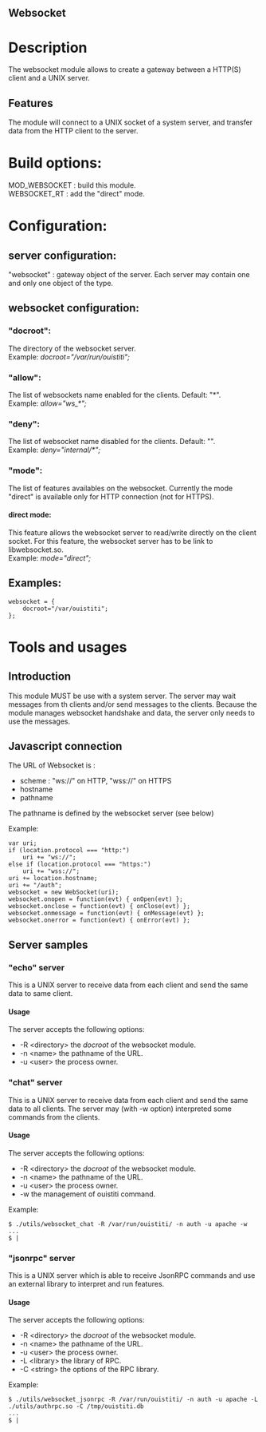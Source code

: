 Websocket
--------------

# Description

The websocket module allows to create a gateway between a HTTP(S) client and a UNIX server.

## Features

The module will connect to a UNIX socket of a system server, and transfer data from the HTTP client to the server.

# Build options:

MOD_WEBSOCKET : build this module.  
WEBSOCKET_RT : add the "direct" mode.

# Configuration:

## server configuration:
"websocket" : gateway object of the server. Each server may contain one and only one object of the type.

## websocket configuration:

### "docroot":
The directory of the websocket server.  
Example: *docroot="/var/run/ouistiti";*

### "allow":
The list of websockets name enabled for the clients. Default: "*".  
Example: *allow="ws_\*";*

### "deny":
The list of websocket name disabled for the clients. Default: "".  
Example: *deny="internal/\*";*

### "mode":
The list of features availables on the websocket. Currently the mode "direct" is available only for HTTP connection (not for HTTPS).

#### direct mode:
This feature allows the websocket server to read/write directly on the client socket. For this feature, the websocket server has to be link to libwebsocket.so.  
Example: *mode="direct";*

## Examples:

	websocket = {
		docroot="/var/ouistiti";
	};

# Tools and usages

## Introduction
This module MUST be use with a system server. The server may wait messages from th clients and/or send  messages to the clients.
Because the module manages websocket handshake and data, the server only needs to use the messages.

## Javascript connection

The URL of Websocket is :
 * scheme : "ws://" on HTTP, "wss://" on HTTPS
 * hostname
 * pathname

The pathname is defined by the websocket server (see below)

Example:

	var uri;
	if (location.protocol === "http:")
		uri += "ws://";
	else if (location.protocol === "https:")
		uri += "wss://";
	uri += location.hostname;
	uri += "/auth";
	websocket = new WebSocket(uri);
	websocket.onopen = function(evt) { onOpen(evt) };
	websocket.onclose = function(evt) { onClose(evt) };
	websocket.onmessage = function(evt) { onMessage(evt) };
	websocket.onerror = function(evt) { onError(evt) };

## Server samples

### "echo" server
This is a UNIX server to receive data from each client and send the same data to same client.

#### Usage

The server accepts the following options:

 * -R \<directory\> the *docroot* of the websocket module.
 * -n \<name\>		the pathname of the URL.
 * -u \<user\>		the process owner.

### "chat" server
This is a UNIX server to receive data from each client and send the same data to all clients.
The server may (with -w option) interpreted some commands from the clients.

#### Usage

The server accepts the following options:

 * -R \<directory\>	the *docroot* of the websocket module.
 * -n \<name\>		the pathname of the URL.
 * -u \<user\>		the process owner.
 * -w			the management of ouistiti command.

Example:

	$ ./utils/websocket_chat -R /var/run/ouistiti/ -n auth -u apache -w
	...
	$ |

### "jsonrpc" server
This is a UNIX server which is able to receive JsonRPC commands and use an external library to interpret and run features.

#### Usage

The server accepts the following options:

 * -R \<directory\>	the *docroot* of the websocket module.
 * -n \<name\>		the pathname of the URL.
 * -u \<user\>		the process owner.
 * -L \<library\> the library of RPC.
 * -C \<string\>	the options of the RPC library.

Example:

	$ ./utils/websocket_jsonrpc -R /var/run/ouistiti/ -n auth -u apache -L ./utils/authrpc.so -C /tmp/ouistiti.db
	...
	$ |

